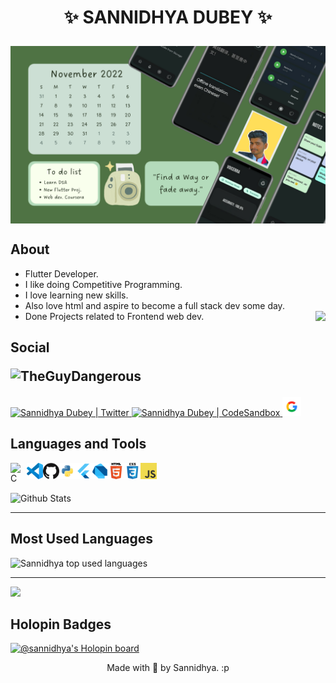 # <p align=center>✨ SANNIDHYA DUBEY ✨</p>

<img src = "https://raw.githubusercontent.com/TheGuyDangerous/TheGuyDangerous/main/November 2022.png"  align = "center"> </img>

## About

- Flutter Developer.
- I like doing Competitive Programming.
- I love learning new skills.
- Also love html and aspire to become a full stack dev some day.
- Done Projects related to Frontend web dev.
<img src = "https://questfox.files.wordpress.com/2020/07/taphere.gif?w=200"  align = "right"> </img>

## Social <p> <img src="https://komarev.com/ghpvc/?username=TheGuyDangerous&label=Profile%20views&color=0e75b6&style=flat" alt="TheGuyDangerous" /> </p>

<a href="https://twitter.com/TheGuyDangerous">
  <img alt="Sannidhya Dubey | Twitter" width="30px" src="http://assets.stickpng.com/images/580b57fcd9996e24bc43c53e.png" />
</a>
<a href="https://www.linkedin.com/in/sannidhyadubey/">
  <img alt="Sannidhya Dubey | CodeSandbox" width="30px" src="https://cheetahdesignstudio.com/NHphotography/wp-content/uploads/2014/02/icon-linkedin.png" />
</a>
<a href="mailto:sannidhyadubey@gmail.com?subject=Hey%20Sannidhya&body=Hi%20there">
  <img alt="Sannidhya Dubey | CodeSandbox" width="30px" src="https://raw.githubusercontent.com/github/explore/80688e429a7d4ef2fca1e82350fe8e3517d3494d/topics/google/google.png" />
</a>


## Languages and Tools

<img align="left" alt="C" width="26px" src="https://img.icons8.com/color/48/000000/c-programming.png" />

<img align="left" alt="Visual Studio Code" width="26px" src="https://raw.githubusercontent.com/github/explore/80688e429a7d4ef2fca1e82350fe8e3517d3494d/topics/visual-studio-code/visual-studio-code.png" />

<img align="left" alt="GitHub" width="26px" src="https://raw.githubusercontent.com/github/explore/78df643247d429f6cc873026c0622819ad797942/topics/github/github.png" />

<img align="left" alt="Python" width="26px" src="https://raw.githubusercontent.com/github/explore/80688e429a7d4ef2fca1e82350fe8e3517d3494d/topics/python/python.png">

<img align="left" alt="Flutter" width="26px" src="https://raw.githubusercontent.com/github/explore/80688e429a7d4ef2fca1e82350fe8e3517d3494d/topics/flutter/flutter.png">

<img align="left" alt="Dart" width="26px" src="https://raw.githubusercontent.com/github/explore/80688e429a7d4ef2fca1e82350fe8e3517d3494d/topics/dart/dart.png">

<img align="left" alt="HTML" width="26px" src="https://raw.githubusercontent.com/github/explore/80688e429a7d4ef2fca1e82350fe8e3517d3494d/topics/html/html.png">

<img align="left" alt="CSS" width="26px" src="https://raw.githubusercontent.com/github/explore/80688e429a7d4ef2fca1e82350fe8e3517d3494d/topics/css/css.png">

<img align="left" alt="javascript" width="26px" src="https://raw.githubusercontent.com/github/explore/80688e429a7d4ef2fca1e82350fe8e3517d3494d/topics/javascript/javascript.png">

</br>
</br>




![Github Stats](https://github-readme-stats.vercel.app/api?username=TheGuyDangerous&theme=radical&show_icons=true&count_private=true&include_all_commits=true)
<hr>

## Most Used Languages
![Sannidhya top used languages](https://github-readme-stats.vercel.app/api/top-langs/?username=TheGuyDangerous&theme=tokyonight&layout=compact&exclude_repo=dt_laurel_sprout,dt_laurel_sprout_oss,vt_laurel_sprout,vt_laurel_sprout_oss,shrp_xiaomi_laurel_sprout,theguydangerous.github.io,gims-dump,device_oneplus_avicii,oos-cam)
<hr>
<img  src="http://github-readme-streak-stats.herokuapp.com/?user=TheGuyDangerous&theme=dark" />

## Holopin Badges

[![@sannidhya's Holopin board](https://holopin.me/sannidhya)](https://holopin.io/@sannidhya)



 <p align = "center" > Made with 🤍 by Sannidhya. :p </p>
